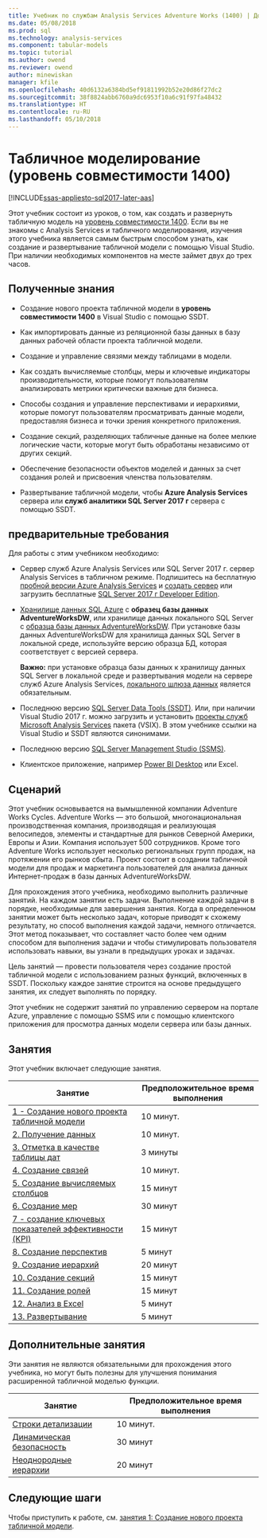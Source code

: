 ```yaml
---
title: Учебник по службам Analysis Services Adventure Works (1400) | Документы Microsoft
ms.date: 05/08/2018
ms.prod: sql
ms.technology: analysis-services
ms.component: tabular-models
ms.topic: tutorial
ms.author: owend
ms.reviewer: owend
author: minewiskan
manager: kfile
ms.openlocfilehash: 40d6132a6384bd5ef91811992b52e20d86f27dc2
ms.sourcegitcommit: 38f8824abb6760a9dc6953f10a6c91f97fa48432
ms.translationtype: HT
ms.contentlocale: ru-RU
ms.lasthandoff: 05/10/2018
---
```

# <a name="tabular-modeling-1400-compatibility-level"></a>Табличное моделирование (уровень совместимости 1400)

[!INCLUDE[ssas-appliesto-sql2017-later-aas](../../includes/ssas-appliesto-sql2017-later-aas.md)]

Этот учебник состоит из уроков, о том, как создать и развернуть табличную модель на [уровень совместимости 1400](../tabular-models/compatibility-level-for-tabular-models-in-analysis-services.md). Если вы не знакомы с Analysis Services и табличного моделирования, изучения этого учебника является самым быстрым способом узнать, как создание и развертывание табличной модели с помощью Visual Studio. При наличии необходимых компонентов на месте займет двух до трех часов.  
  
## <a name="what-you-learn"></a>Полученные знания   
  
-   Создание нового проекта табличной модели в **уровень совместимости 1400** в Visual Studio с помощью SSDT.
  
-   Как импортировать данные из реляционной базы данных в базу данных рабочей области проекта табличной модели.  
  
-   Создание и управление связями между таблицами в модели.  
  
-   Как создать вычисляемые столбцы, меры и ключевые индикаторы производительности, которые помогут пользователям анализировать метрики критически важные для бизнеса.  
  
-   Способы создания и управление перспективами и иерархиями, которые помогут пользователям просматривать данные модели, предоставляя бизнеса и точки зрения конкретного приложения.  
  
-   Создание секций, разделяющих табличные данные на более мелкие логические части, которые могут быть обработаны независимо от других секций.  
  
-   Обеспечение безопасности объектов моделей и данных за счет создания ролей и присвоения членства пользователям.  
  
-   Развертывание табличной модели, чтобы **Azure Analysis Services** сервера или **служб аналитики SQL Server 2017 г** сервера с помощью SSDT.  
  
## <a name="prerequisites"></a>предварительные требования  

Для работы с этим учебником необходимо:  
  
-   Сервер служб Azure Analysis Services или SQL Server 2017 г. сервер Analysis Services в табличном режиме. Подпишитесь на бесплатную [пробной версии Azure Analysis Services](https://azure.microsoft.com/services/analysis-services/) и [создать сервер](https://docs.microsoft.com/azure/analysis-services/analysis-services-create-server) или загрузить бесплатные [SQL Server 2017 г Developer Edition](https://www.microsoft.com/sql-server/sql-server-downloads).

-   [Хранилище данных SQL Azure](https://docs.microsoft.com/azure/sql-data-warehouse/create-data-warehouse-portal) с **образец базы данных AdventureWorksDW**, или хранилище данных локального SQL Server с [образца базы данных AdventureWorksDW](https://github.com/Microsoft/sql-server-samples/releases/tag/adventureworks). При установке базы данных AdventureWorksDW для хранилища данных SQL Server в локальной среде, используйте версию образца БД, которая соответствует с версией сервера. 

    **Важно:** при установке образца базы данных к хранилищу данных SQL Server в локальной среде и развертывания модели на сервере служб Azure Analysis Services, [локального шлюза данных](https://docs.microsoft.com/azure/analysis-services/analysis-services-gateway) является обязательным.

-   Последнюю версию [SQL Server Data Tools (SSDT)](https://msdn.microsoft.com/library/mt204009.aspx). Или, при наличии Visual Studio 2017 г. можно загрузить и установить [проекты служб Microsoft Analysis Services](https://marketplace.visualstudio.com/items?itemName=ProBITools.MicrosoftAnalysisServicesModelingProjects) пакета (VSIX). В этом учебнике ссылки на Visual Studio и SSDT являются синонимами. 

-   Последнюю версию [SQL Server Management Studio (SSMS)](https://docs.microsoft.com/sql/ssms/download-sql-server-management-studio-ssms).    

-   Клиентское приложение, например [Power BI Desktop](https://powerbi.microsoft.com/desktop/) или Excel. 

## <a name="scenario"></a>Сценарий  

Этот учебник основывается на вымышленной компании Adventure Works Cycles. Adventure Works — это большой, многонациональная производственная компания, производящая и реализующая велосипедов, элементы и стандартные для рынков Северной Америки, Европы и Азии. Компания использует 500 сотрудников. Кроме того Adventure Works использует несколько региональных групп продаж, на протяжении его рынков сбыта. Проект состоит в создании табличной модели для продаж и маркетинга пользователей для анализа данных Интернет-продаж в базы данных AdventureWorksDW.  
  
Для прохождения этого учебника, необходимо выполнить различные занятий. На каждом занятии есть задачи. Выполнение каждой задачи в порядке, необходимые для завершения занятия. Когда в определенном занятии может быть несколько задач, которые приводят к схожему результату, но способ выполнения каждой задачи, немного отличается. Этот метод показывает, что составляет часто более чем одним способом для выполнения задачи и чтобы стимулировать пользователя использовать навыки, вы узнали в предыдущих уроках и задачах.  
  
Цель занятий — провести пользователя через создание простой табличной модели с использованием разных функций, включенных в SSDT. Поскольку каждое занятие строится на основе предыдущего занятия, их следует выполнять по порядку.
  
Этот учебник не содержит занятий по управлению сервером на портале Azure, управление с помощью SSMS или с помощью клиентского приложения для просмотра данных модели сервера или базы данных. 


## <a name="lessons"></a>Занятия  

Этот учебник включает следующие занятия.  
  
|Занятие|Предположительное время выполнения|  
|----------|------------------------------|  
|[1 - Создание нового проекта табличной модели](../tutorial-tabular-1400/as-lesson-1-create-a-new-tabular-model-project.md)|10 минут.|  
|[2. Получение данных](../tutorial-tabular-1400/as-lesson-2-get-data.md)|10 минут.|  
|[3. Отметка в качестве таблицы дат](../tutorial-tabular-1400/as-lesson-3-mark-as-date-table.md)|3 минуты|  
|[4. Создание связей](../tutorial-tabular-1400/as-lesson-4-create-relationships.md)|10 минут.|  
|[5. Создание вычисляемых столбцов](../tutorial-tabular-1400/as-lesson-5-create-calculated-columns.md)|15 минут|
|[6. Создание мер](../tutorial-tabular-1400/as-lesson-6-create-measures.md)|30 минут|  
|[7 - создание ключевых показателей эффективности (KPI)](../tutorial-tabular-1400/as-lesson-7-create-key-performance-indicators.md)|15 минут|  
|[8. Создание перспектив](../tutorial-tabular-1400/as-lesson-8-create-perspectives.md)|5 минут|  
|[9. Создание иерархий](../tutorial-tabular-1400/as-lesson-9-create-hierarchies.md)|20 минут|  
|[10. Создание секций](../tutorial-tabular-1400/as-lesson-10-create-partitions.md)|15 минут|  
|[11. Создание ролей](../tutorial-tabular-1400/as-lesson-11-create-roles.md)|15 минут|  
|[12. Анализ в Excel](../tutorial-tabular-1400/as-lesson-12-analyze-in-excel.md)|5 минут| 
|[13. Развертывание](../tutorial-tabular-1400/as-lesson-13-deploy.md)|5 минут|  
  
## <a name="supplemental-lessons"></a>Дополнительные занятия  

Эти занятия не являются обязательными для прохождения этого учебника, но могут быть полезны для улучшения понимания расширенной табличной моделью функции.  
  
|Занятие|Предположительное время выполнения|  
|----------|------------------------------|  
|[Строки детализации](../tutorial-tabular-1400/as-supplemental-lesson-detail-rows.md)|10 минут.|
|[Динамическая безопасность](../tutorial-tabular-1400/as-supplemental-lesson-dynamic-security.md)|30 минут|
|[Неоднородные иерархии](../tutorial-tabular-1400/as-supplemental-lesson-ragged-hierarchies.md)|20 минут| 

  
## <a name="next-steps"></a>Следующие шаги  

Чтобы приступить к работе, см. [занятия 1: Создание нового проекта табличной модели](../tutorial-tabular-1400/as-lesson-1-create-a-new-tabular-model-project.md).  
  
  
  

